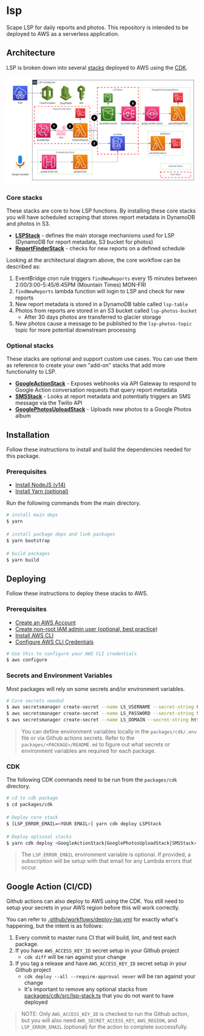 # lsp
Scape LSP for daily reports and photos. This repository is intended to be deployed to AWS as a serverless application.

## Architecture
LSP is broken down into several [stacks](https://docs.aws.amazon.com/AWSCloudFormation/latest/UserGuide/stacks.html) deployed to AWS using the [CDK](https://docs.aws.amazon.com/cdk/latest/guide/home.html).

![Architecture](docs/architecture.png)
### Core stacks
These stacks are core to how LSP functions. By installing these core stacks you will have scheduled scraping that stores report metadata in DynamoDB and photos in S3.

- **[LSPStack](packages/cdk/src/lsp-stack.ts)** - defines the main storage mechanisms used for LSP (DynamoDB for report metadata, S3 bucket for photos)
- **[ReportFinderStack](packages/cdk/src/report-finder-stack.ts)** - checks for new reports on a defined schedule

Looking at the architectural diagram above, the core workflow can be described as:
1. EventBridge cron rule triggers `findNewReports` every 15 minutes between 2:00/3:00-5:45/6:45PM (Mountain Times) MON-FRI
2. `findNewReports` lambda function will login to LSP and check for new reports
3. New report metadata is stored in a DynamoDB table called `lsp-table`
4. Photos from reports are stored in an S3 bucket called `lsp-photos-bucket`
    - After 30 days photos are transferred to glacier storage
5. New photos cause a message to be published to the `lsp-photos-topic` topic for more potential downstream processing


### Optional stacks
These stacks are optional and support custom use cases. You can use them as reference to create your own "add-on" stacks that add more functionality to LSP.

- **[GoogleActionStack](packages/cdk/src/google-action-stack.ts)** - Exposes webhooks via API Gateway to respond to Google Action conversation requests that query report metadata
- **[SMSStack](packages/cdk/src/sms-stack.ts)** - Looks at report metadata and potentially triggers an SMS message via the Twilio API
- **[GooglePhotosUploadStack](packages/cdk/src/google-photos-upload-stack.ts)** - Uploads new photos to a Google Photos album

## Installation
Follow these instructions to install and build the dependencies needed for this package.

### Prerequisites
- [Install NodeJS (v14)](https://nodejs.org/en/download/)
- [Install Yarn (optional)](https://classic.yarnpkg.com/lang/en/docs/install)

Run the following commands from the main directory.

```bash
# install main deps
$ yarn

# install package deps and link packages
$ yarn bootstrap

# build packages
$ yarn build
```

## Deploying
Follow these instructions to deploy these stacks to AWS.
### Prerequisites
- [Create an AWS Account](https://aws.amazon.com/resources/create-account/)
- [Create non-root IAM admin user (optional, best practice)](https://docs.aws.amazon.com/IAM/latest/UserGuide/getting-started_create-admin-group.html)
- [Install AWS CLI](https://docs.aws.amazon.com/cli/latest/userguide/install-cliv2.html)
- [Configure AWS CLI Credentials](https://docs.aws.amazon.com/cli/latest/userguide/cli-configure-quickstart.html)

```bash
# Use this to configure your AWS CLI credentials
$ aws configure
```
### Secrets and Environment Variables
Most packages will rely on some secrets and/or environment variables.

```bash
# Core secrets needed
$ aws secretsmanager create-secret --name LS_USERNAME --secret-string CoolDad
$ aws secretsmanager create-secret --name LS_PASSWORD --secret-string SecurePassword!
$ aws secretsmanager create-secret --name LS_DOMAIN --secret-string https://sub.domain.com
```

> You can define environment variables locally in the `packages/cdk/.env` file or via Github actions secrets. Refer to the `packages/<PACKAGE>/README.md` to figure out what secrets or environment variables are required for each package.

### CDK
The following CDK commands need to be run from the `packages/cdk` directory.

```bash
# cd to cdk package
$ cd packages/cdk

# Deploy core stack
$ [LSP_ERROR_EMAIL=<YOUR EMAIL>] yarn cdk deploy LSPStack

# Deploy optional stacks
$ yarn cdk deploy <GoogleActionStack|GooglePhotosUploadStack|SMSStack>
```

> The `LSP_ERROR_EMAIL` environment variable is optional. If provided, a subscription will be setup with that email for any Lambda errors that occur.

## Google Action (CI/CD)
Github actions can also deploy to AWS using the CDK. You still need to setup your secrets in your AWS region before this will work correctly. 

You can refer to [.github/workflows/deploy-lsp.yml](.github/workflows/deploy-lsp.yml) for exactly what's happening, but the intent is as follows:

1. Every commit to master runs CI that will build, lint, and test each package.
2. If you have `AWS_ACCESS_KEY_ID` secret setup in your Github project
    - `cdk diff` will be ran against your change
3. If you tag a release and have `AWS_ACCESS_KEY_ID` secret setup in your Github project
    - `cdk deploy --all --require-approval never` will be ran against your change
    - It's important to remove any optional stacks from [packages/cdk/src/lsp-stack.ts](packages/cdk/src/lsp-stack.ts) that you do not want to have deployed

> NOTE: Only `AWS_ACCESS_KEY_ID` is checked to run the Github action, but you will also need `AWS_SECRET_ACCESS_KEY`, `AWS_REGION`, and `LSP_ERROR_EMAIL` (optional) for the action to complete successfully.